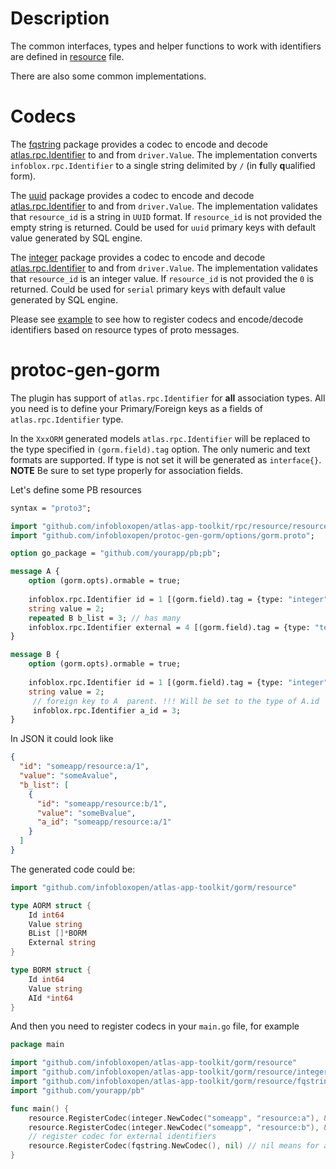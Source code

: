 # Description

The common interfaces, types and helper functions to work with identifiers are defined in [resource](resource.go) file.

There are also some common implementations. 

# Codecs

The [fqstring](fqstring/codec.go) package provides a codec to encode and decode [atlas.rpc.Identifier](../../rpc/resource/resource.proto) 
to and from `driver.Value`.
The implementation converts `infoblox.rpc.Identifier` to a single string delimited by `/` (in **f**ully **q**ualified form).

The [uuid](uuid/codec.go) package provides a codec to encode and decode [atlas.rpc.Identifier](../../rpc/resource/resource.proto) 
to and from `driver.Value`.
The implementation validates that `resource_id` is a string in `UUID` format. If `resource_id` is not provided the empty string is returned.
Could be used for `uuid` primary keys with default value generated by SQL engine.

The [integer](integer/codec.go) package provides a codec to encode and decode [atlas.rpc.Identifier](../../rpc/resource/resource.proto) 
to and from `driver.Value`.
The implementation validates that `resource_id` is an integer value. If `resource_id` is not provided the `0` is returned.
Could be used for `serial` primary keys with default value generated by SQL engine.

Please see [example](example_test.go) to see how to register codecs and encode/decode identifiers based on resource types of proto messages.

# protoc-gen-gorm

The plugin has support of `atlas.rpc.Identifier` for **all** association types. All you need is to define your Primary/Foreign keys as
a fields of `atlas.rpc.Identifier` type.

In the `XxxORM` generated models `atlas.rpc.Identifier` will be replaced to the type specified in `(gorm.field).tag` option.
The only numeric and text formats are supported. If type is not set it will be generated as `interface{}`.
**NOTE** Be sure to set type properly for association fields.

Let's define some PB resources
```proto
syntax = "proto3";

import "github.com/infobloxopen/atlas-app-toolkit/rpc/resource/resource.proto";
import "github.com/infobloxopen/protoc-gen-gorm/options/gorm.proto";

option go_package = "github.com/yourapp/pb;pb";

message A {
    option (gorm.opts).ormable = true;
    
    infoblox.rpc.Identifier id = 1 [(gorm.field).tag = {type: "integer"}];
    string value = 2;
    repeated B b_list = 3; // has many
    infoblox.rpc.Identifier external = 4 [(gorm.field).tag = {type: "text"}];
}

message B {
    option (gorm.opts).ormable = true;
    
    infoblox.rpc.Identifier id = 1 [(gorm.field).tag = {type: "integer"}];
    string value = 2;
     // foreign key to A  parent. !!! Will be set to the type of A.id
     infoblox.rpc.Identifier a_id = 3;
}
```

In JSON it could look like
```json
{
  "id": "someapp/resource:a/1",
  "value": "someAvalue",
  "b_list": [
    {
      "id": "someapp/resource:b/1",
      "value": "someBvalue",
      "a_id": "someapp/resource:a/1"
    }
  ]
}
```

The generated code could be:
```go
import "github.com/infobloxopen/atlas-app-toolkit/gorm/resource"

type AORM struct {
	Id int64
	Value string
	BList []*BORM
	External string
}

type BORM struct {
	Id int64
	Value string
	AId *int64
}
```

And then you need to register codecs in your `main.go` file, for example
```go
package main

import "github.com/infobloxopen/atlas-app-toolkit/gorm/resource"
import "github.com/infobloxopen/atlas-app-toolkit/gorm/resource/integer"
import "github.com/infobloxopen/atlas-app-toolkit/gorm/resource/fqstring"
import "github.com/yourapp/pb"

func main() {
	resource.RegisterCodec(integer.NewCodec("someapp", "resource:a"), &pb.A{})
	resource.RegisterCodec(integer.NewCodec("someapp", "resource:b"), &pb.B{})
	// register codec for external identifiers
	resource.RegisterCodec(fqstring.NewCodec(), nil) // nil means for all references that do not have internal PB type
}
```
